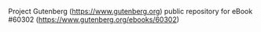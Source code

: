 Project Gutenberg (https://www.gutenberg.org) public repository for
eBook #60302 (https://www.gutenberg.org/ebooks/60302)

